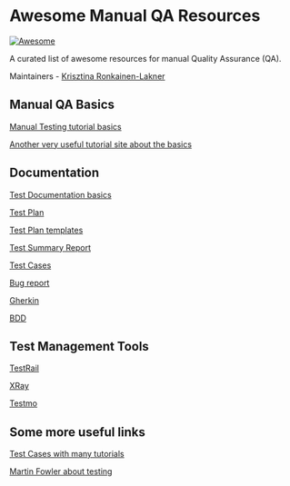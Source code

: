 # Awesome Manual QA Resources 

[![Awesome](https://awesome.re/badge.svg)](https://awesome.re)

A curated list of awesome resources for manual Quality Assurance (QA).

Maintainers - [Krisztina Ronkainen-Lakner](https://github.com/krisztipely)

## Manual QA Basics

[Manual Testing tutorial basics](https://www.browserstack.com/guide/manual-testing-tutorial)

[Another very useful tutorial site about the basics](https://www.guru99.com/manual-testing.html)

## Documentation

[Test Documentation basics](https://www.qamadness.com/what-is-test-documentation-and-why-do-we-need-it/)

[Test Plan](https://www.browserstack.com/guide/test-planning)

[Test Plan templates](https://templatelab.com/test-plan/)

[Test Summary Report](https://www.softwaretestingstuff.com/2013/08/test-summary-report.html)

[Test Cases](https://www.coursera.org/articles/how-to-write-test-cases)

[Bug report](https://www.browserstack.com/guide/how-to-write-a-bug-report)

[Gherkin](https://cucumber.io/docs/gherkin/reference/)

[BDD](https://cucumber.io/docs/bdd/)

## Test Management Tools

[TestRail](https://www.testrail.com/)

[XRay](https://www.getxray.app/)

[Testmo](https://www.testmo.com/)

## Some more useful links

[Test Cases with many tutorials](https://www.softwaretestinghelp.com/how-to-write-effective-test-cases-test-cases-procedures-and-definitions/)

[Martin Fowler about testing](https://martinfowler.com/bliki/TestPyramid.html)
